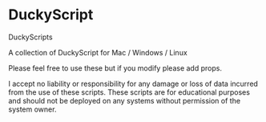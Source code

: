 # DuckyScript
DuckyScripts

A collection of DuckyScript for Mac / Windows / Linux

Please feel free to use these but if you modify please add props.

I accept no liability or responsibility for any damage or loss of data incurred from the use of these scripts.  These scripts are for educational purposes and should not be deployed on any systems without permission of the system owner.
